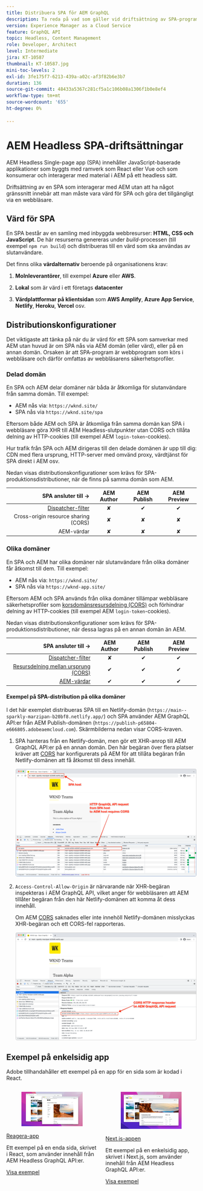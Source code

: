 ```yaml
---
title: Distribuera SPA för AEM GraphQL
description: Ta reda på vad som gäller vid driftsättning av SPA-program (Single-page app) AEM Headless.
version: Experience Manager as a Cloud Service
feature: GraphQL API
topic: Headless, Content Management
role: Developer, Architect
level: Intermediate
jira: KT-10587
thumbnail: KT-10587.jpg
mini-toc-levels: 2
exl-id: 3fe175f7-6213-439a-a02c-af3f82b6e3b7
duration: 136
source-git-commit: 48433a5367c281cf5a1c106b08a1306f1b0e8ef4
workflow-type: tm+mt
source-wordcount: '655'
ht-degree: 0%

---
```


# AEM Headless SPA-driftsättningar

AEM Headless Single-page app (SPA) innehåller JavaScript-baserade applikationer som byggts med ramverk som React eller Vue och som konsumerar och interagerar med material i AEM på ett headless sätt.

Driftsättning av en SPA som interagerar med AEM utan att ha något gränssnitt innebär att man måste vara värd för SPA och göra det tillgängligt via en webbläsare.

## Värd för SPA

En SPA består av en samling med inbyggda webbresurser: **HTML, CSS och JavaScript**. De här resurserna genereras under _build_-processen (till exempel `npm run build`) och distribueras till en värd som ska användas av slutanvändare.

Det finns olika **värdalternativ** beroende på organisationens krav:

1. **Molnleverantörer**, till exempel **Azure** eller **AWS**.

2. **Lokal** som är värd i ett företags **datacenter**

3. **Värdplattformar på klientsidan** som **AWS Amplify**, **Azure App Service**, **Netlify**, **Heroku**, **Vercel** osv.

## Distributionskonfigurationer

Det viktigaste att tänka på när du är värd för ett SPA som samverkar med AEM utan huvud är om SPA nås via AEM domän (eller värd), eller på en annan domän.  Orsaken är att SPA-program är webbprogram som körs i webbläsare och därför omfattas av webbläsarens säkerhetsprofiler.

### Delad domän

En SPA och AEM delar domäner när båda är åtkomliga för slutanvändare från samma domän. Till exempel:

+ AEM nås via: `https://wknd.site/`
+ SPA nås via `https://wknd.site/spa`

Eftersom både AEM och SPA är åtkomliga från samma domän kan SPA i webbläsare göra XHR till AEM Headless-slutpunkter utan CORS och tillåta delning av HTTP-cookies (till exempel AEM `login-token`-cookies).

Hur trafik från SPA och AEM dirigeras till den delade domänen är upp till dig: CDN med flera ursprung, HTTP-server med omvänd proxy, värdtjänst för SPA direkt i AEM osv.

Nedan visas distributionskonfigurationer som krävs för SPA-produktionsdistributioner, när de finns på samma domän som AEM.

| SPA ansluter till → | AEM Author | AEM Publish | AEM Preview |
|---------------------------------------------------:|:----------:|:-----------:|:-----------:|
| [Dispatcher-filter](./configurations/dispatcher-filters.md) | ✘ | ✔ | ✔ |
| Cross-origin resource sharing (CORS) | ✘ | ✘ | ✘ |
| AEM-värdar | ✘ | ✘ | ✘ |

### Olika domäner

En SPA och AEM har olika domäner när slutanvändare från olika domäner får åtkomst till dem. Till exempel:

+ AEM nås via: `https://wknd.site/`
+ SPA nås via `https://wknd-app.site/`

Eftersom AEM och SPA används från olika domäner tillämpar webbläsare säkerhetsprofiler som [korsdomänsresursdelning (CORS)](./configurations/cors.md) och förhindrar delning av HTTP-cookies (till exempel AEM `login-token`-cookies).

Nedan visas distributionskonfigurationer som krävs för SPA-produktionsdistributioner, när dessa lagras på en annan domän än AEM.

| SPA ansluter till → | AEM Author | AEM Publish | AEM Preview |
|---------------------------------------------------:|:----------:|:-----------:|:-----------:|
| [Dispatcher-filter](./configurations/dispatcher-filters.md) | ✘ | ✔ | ✔ |
| [Resursdelning mellan ursprung (CORS)](./configurations/cors.md) | ✔ | ✔ | ✔ |
| [AEM-värdar](./configurations/aem-hosts.md) | ✔ | ✔ | ✔ |

#### Exempel på SPA-distribution på olika domäner

I det här exemplet distribueras SPA till en Netlify-domän (`https://main--sparkly-marzipan-b20bf8.netlify.app/`) och SPA använder AEM GraphQL API:er från AEM Publish-domänen (`https://publish-p65804-e666805.adobeaemcloud.com`). Skärmbilderna nedan visar CORS-kraven.

1. SPA hanteras från en Netlify-domän, men gör ett XHR-anrop till AEM GraphQL API:er på en annan domän. Den här begäran över flera platser kräver att [CORS](./configurations/cors.md) har konfigurerats på AEM för att tillåta begäran från Netlify-domänen att få åtkomst till dess innehåll.

   ![SPA-begäran från SPA- och AEM-värdar ](assets/spa/cors-requirement.png)

2. `Access-Control-Allow-Origin` är närvarande när XHR-begäran inspekteras i AEM GraphQL API, vilket anger för webbläsaren att AEM tillåter begäran från den här Netlify-domänen att komma åt dess innehåll.

   Om AEM [CORS](./configurations/cors.md) saknades eller inte innehöll Netlify-domänen misslyckas XHR-begäran och ett CORS-fel rapporteras.

   ![CORS-svarshuvud AEM GraphQL API](assets/spa/cors-response-headers.png)

## Exempel på enkelsidig app

Adobe tillhandahåller ett exempel på en app för en sida som är kodad i React.

<div class="columns is-multiline">
<!-- React app -->
<div class="column is-half-tablet is-half-desktop is-one-third-widescreen" aria-label="React app" tabindex="0">
   <div class="card">
       <div class="card-image">
           <figure class="image is-16by9">
               <a href="../example-apps/react-app.md" title="Reagera-app" tabindex="-1">
                   <img class="is-bordered-r-small" src="../example-apps/assets/react-app/react-app-card.png" alt="Reagera-app">
               </a>
           </figure>
       </div>
       <div class="card-content is-padded-small">
           <div class="content">
               <p class="headline is-size-6 has-text-weight-bold"><a href="../example-apps/react-app.md" title="Reagera-app">Reagera-app</a></p>
               <p class="is-size-6">Ett exempel på en enda sida, skrivet i React, som använder innehåll från AEM Headless GraphQL API:er.</p>
               <a href="../example-apps/react-app.md" class="spectrum-Button spectrum-Button--outline spectrum-Button--primary spectrum-Button--sizeM">
                   <span class="spectrum-Button-label has-no-wrap has-text-weight-bold"> Visa exempel </span>
               </a>
           </div>
       </div>
   </div>
</div>
<!-- Next.js app -->
<div class="column is-half-tablet is-half-desktop is-one-third-widescreen" aria-label="Next.js app" tabindex="0">
   <div class="card">
       <div class="card-image">
           <figure class="image is-16by9">
               <a href="../example-apps/next-js.md" title="Next.js-appen" tabindex="-1">
                   <img class="is-bordered-r-small" src="../example-apps/assets/next-js/next-js-card.png" alt="Next.js-appen">
               </a>
           </figure>
       </div>
       <div class="card-content is-padded-small">
           <div class="content">
               <p class="headline is-size-6 has-text-weight-bold"><a href="../example-apps/next-js.md" title="Next.js-appen">Next.js-appen</a></p>
               <p class="is-size-6">Ett exempel på en enkelsidig app, skrivet i Next.js, som använder innehåll från AEM Headless GraphQL API:er.</p>
               <a href="../example-apps/next-js.md" class="spectrum-Button spectrum-Button--outline spectrum-Button--primary spectrum-Button--sizeM">
                   <span class="spectrum-Button-label has-no-wrap has-text-weight-bold"> Visa exempel </span>
               </a>
           </div>
       </div>
   </div>
</div>
</div>
